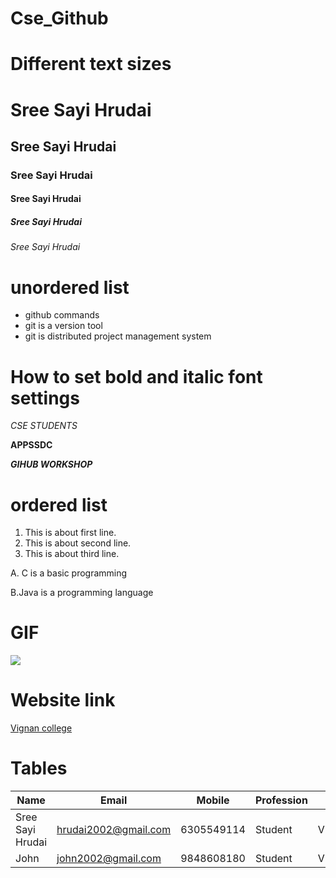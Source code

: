 # Cse_Github

# Different text sizes 
# Sree Sayi Hrudai
## Sree Sayi Hrudai
### Sree Sayi Hrudai
#### Sree Sayi Hrudai
##### Sree Sayi Hrudai
###### Sree Sayi Hrudai

# unordered list
- github commands
- git is a version tool
 - git is distributed project management system
# How to set bold and italic font settings
*CSE STUDENTS*

**APPSSDC**

***GIHUB WORKSHOP***

# ordered list
1. This is about first line.
2. This is about second line.
3. This is about third line.

A. C is a basic programming

B.Java is a programming language

# GIF

<img src = "https://media.giphy.com/media/egRz9DXVQTuN2/source.gif">

# Website link

[Vignan college](http://vignaniit.edu.in/)

# Tables

| Name | Email | Mobile | Profession | Location |
|-----|-----|-----|-----|-----|
| Sree Sayi Hrudai | hrudai2002@gmail.com | 6305549114 | Student | Visakhapatnam |
| John | john2002@gmail.com | 9848608180 | Student | Visakhapatnam |

